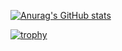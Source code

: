 

[![Anurag's GitHub stats](https://github-readme-stats.vercel.app/api?username=ABF7470&show_icons=true&theme=radical)](https://github.com/anuraghazra/github-readme-stats)

[![trophy](https://github-profile-trophy.vercel.app/?username=ABF7470)](https://github.com/ryo-ma/github-profile-trophy)
